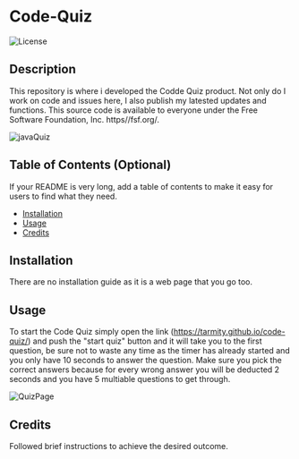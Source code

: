 # Code-Quiz
![License](https://img.shields.io/github/license/tarmity/code-quiz)

## Description 

This repository is where i developed the Codde Quiz product. Not only do I work on code and issues here, I also publish my latested updates and functions. This source code is available to everyone under the Free Software Foundation, Inc. https//fsf.org/.

![javaQuiz](https://user-images.githubusercontent.com/38900138/84622523-91e8f880-af20-11ea-9318-b9aaad393490.png)

## Table of Contents (Optional)

If your README is very long, add a table of contents to make it easy for users to find what they need.

* [Installation](#installation)
* [Usage](#usage)
* [Credits](#credits)


## Installation

There are no installation guide as it is a web page that you go too. 


## Usage 

To start the Code Quiz simply open the link (https://tarmity.github.io/code-quiz/) and push the "start quiz" button and it will
take you to the first question, be sure not to waste any time as the timer has already started and you only have 10 seconds to answer the question. Make sure you pick the correct answers because for every wrong answer you will be deducted 2 seconds and you have 5 multiable questions to get through.

![QuizPage](https://user-images.githubusercontent.com/38900138/84622668-ea1ffa80-af20-11ea-9416-f08de87a46d5.png)

## Credits

Followed brief instructions to achieve the desired outcome.

